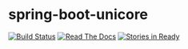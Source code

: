 # spring-boot-unicore

[![Build Status](https://travis-ci.org/unicore-life/spring-boot-unicore.svg)](https://travis-ci.org/unicore-life/spring-boot-unicore)
[![Read The Docs](https://readthedocs.org/projects/spring-boot-unicore/badge/?version=latest)](http://spring-boot-unicore.readthedocs.org)
[![Stories in Ready](https://badge.waffle.io/unicore-life/spring-boot-unicore.svg?label=ready&title=Ready)](http://waffle.io/unicore-life/spring-boot-unicore)
 